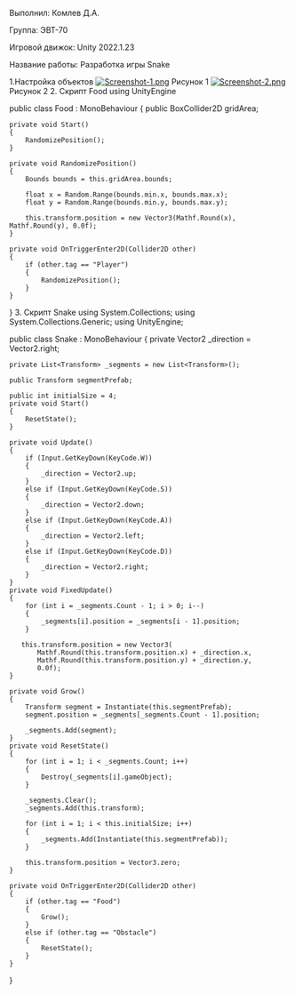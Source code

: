 Выполнил: Комлев Д.А.

Группа: ЭВТ-70

Игровой движок: Unity 2022.1.23

Название работы: Разработка игры Snake 

1.Настройка объектов
[![Screenshot-1.png](https://i.postimg.cc/tC6qzNGL/Screenshot-1.png)](https://postimg.cc/KRZhGLzN)
Рисунок 1
 [![Screenshot-2.png](https://i.postimg.cc/KcwcLswP/Screenshot-2.png)](https://postimg.cc/qgcdHQkq)
Рисунок 2
2. Скрипт Food
using UnityEngine

public class Food : MonoBehaviour
{
    public BoxCollider2D gridArea;

    private void Start()
    {
        RandomizePosition();
    }

    private void RandomizePosition()
    {
        Bounds bounds = this.gridArea.bounds;

        float x = Random.Range(bounds.min.x, bounds.max.x);
        float y = Random.Range(bounds.min.y, bounds.max.y);

        this.transform.position = new Vector3(Mathf.Round(x), Mathf.Round(y), 0.0f);
    }

    private void OnTriggerEnter2D(Collider2D other)
    {
        if (other.tag == "Player")
        {
            RandomizePosition();
        }
    }
}
3. Скрипт Snake
using System.Collections;
using System.Collections.Generic;
using UnityEngine;

public class Snake : MonoBehaviour
{
    private Vector2 _direction = Vector2.right;

    private List<Transform> _segments = new List<Transform>();

    public Transform segmentPrefab;

    public int initialSize = 4;
    private void Start()
    {
        ResetState();
    }

    private void Update()
    {
        if (Input.GetKeyDown(KeyCode.W))
        {
            _direction = Vector2.up;
        }
        else if (Input.GetKeyDown(KeyCode.S))
        {
            _direction = Vector2.down;
        }
        else if (Input.GetKeyDown(KeyCode.A))
        {
            _direction = Vector2.left;
        }
        else if (Input.GetKeyDown(KeyCode.D))
        {
            _direction = Vector2.right;
        }
    }
    private void FixedUpdate()
    {
        for (int i = _segments.Count - 1; i > 0; i--)
        {
            _segments[i].position = _segments[i - 1].position;
        }

       this.transform.position = new Vector3(
           Mathf.Round(this.transform.position.x) + _direction.x,
           Mathf.Round(this.transform.position.y) + _direction.y,
           0.0f);
    }

    private void Grow()
    {
        Transform segment = Instantiate(this.segmentPrefab);
        segment.position = _segments[_segments.Count - 1].position;

        _segments.Add(segment);
    }
    private void ResetState()
    {
        for (int i = 1; i < _segments.Count; i++)
        {
            Destroy(_segments[i].gameObject);
        }

        _segments.Clear();
        _segments.Add(this.transform);

        for (int i = 1; i < this.initialSize; i++)
        {
            _segments.Add(Instantiate(this.segmentPrefab));
        }

        this.transform.position = Vector3.zero;
    }

    private void OnTriggerEnter2D(Collider2D other)
    {
        if (other.tag == "Food")
        {
            Grow();
        }
        else if (other.tag == "Obstacle")
        {
            ResetState();
        }
    }
}


